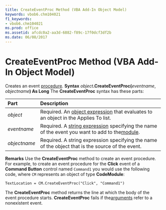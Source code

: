 ```yaml
---
title: CreateEventProc Method (VBA Add-In Object Model)
keywords: vbob6.chm104021
f1_keywords:
- vbob6.chm104021
ms.prod: office
ms.assetid: afcdc0a2-aa3d-6882-f89c-17f0dcf3df2b
ms.date: 06/08/2017
---
```



# CreateEventProc Method (VBA Add-In Object Model)



Creates an event [procedure](vbe-glossary.md).
 **Syntax**
 _object_**.CreateEventProc(**_eventname_, _objectname_**) As Long**
The **CreateEventProc** syntax has these parts:


|**Part**|**Description**|
|:-----|:-----|
| _object_|Required. An [object expression](vbe-glossary.md) that evaluates to an object in the Applies To list.|
| _eventname_|Required. A [string expression](vbe-glossary.md) specifying the name of the event you want to add to the[module](vbe-glossary.md).|
| _objectname_|Required. A string expression specifying the name of the object that is the source of the event.|
 **Remarks**
Use the **CreateEventProc** method to create an event procedure. For example, to create an event procedure for the **Click** event of a **Command Button** control named `Command1` you would use the following code, where `CM` represents an object of type **CodeModule**:



```
TextLocation = CM.CreateEventProc("Click", "Command1")
```

The **CreateEventProc** method returns the line at which the body of the event procedure starts. **CreateEventProc** fails if the[arguments](vbe-glossary.md) refer to a nonexistent event.

